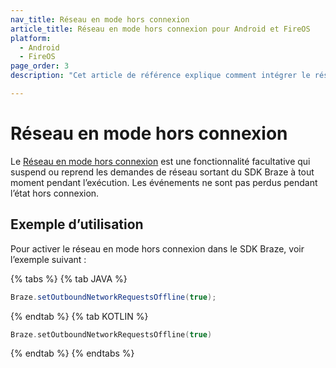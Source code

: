 ```yaml
---
nav_title: Réseau en mode hors connexion
article_title: Réseau en mode hors connexion pour Android et FireOS
platform: 
  - Android
  - FireOS
page_order: 3
description: "Cet article de référence explique comment intégrer le réseau en mode hors connexion pour votre application Android ou FireOS."

---
```


# Réseau en mode hors connexion

Le [Réseau en mode hors connexion][1] est une fonctionnalité facultative qui suspend ou reprend les demandes de réseau sortant du SDK Braze à tout moment pendant l’exécution. Les événements ne sont pas perdus pendant l’état hors connexion.

## Exemple d’utilisation

Pour activer le réseau en mode hors connexion dans le SDK Braze, voir l’exemple suivant :

{% tabs %}
{% tab JAVA %}

```java
Braze.setOutboundNetworkRequestsOffline(true);
```

{% endtab %}
{% tab KOTLIN %}

```kotlin
Braze.setOutboundNetworkRequestsOffline(true)
```

{% endtab %}
{% endtabs %}

[1]: https://braze-inc.github.io/braze-android-sdk/kdoc/braze-android-sdk/com.braze/-braze/-companion/outbound-network-requests-offline.html?query=var%20outboundNetworkRequestsOffline:%20Boolean
